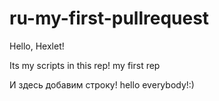 # ru-my-first-pullrequest

Hello, Hexlet!

Its my scripts in this rep!
my first rep

И здесь добавим строку!
hello everybody!:)

